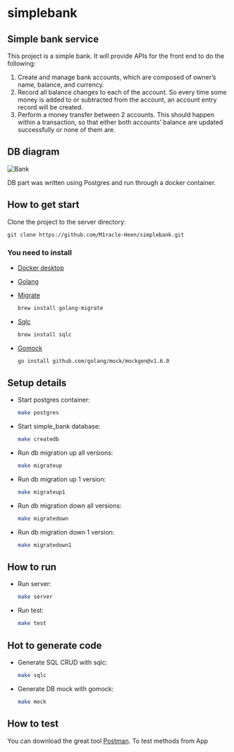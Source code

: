 # simplebank

## Simple bank service
This project is a simple bank. It will provide APIs for the front end to do the following:

1. Create and manage bank accounts, which are composed of owner’s name, balance, and currency.
2. Record all balance changes to each of the account. So every time some money is added to or subtracted from the account, an account entry record will be created.
3. Perform a money transfer between 2 accounts. This should happen within a transaction, so that either both accounts’ balance are updated successfully or none of them are.

## DB diagram

![Bank](https://user-images.githubusercontent.com/70756496/177759791-f45b693c-0d6d-448e-a89b-8b97e3eae827.png)

DB part was written using Postgres and run through a docker container.

## How to get start
Clone the project to the server directory:

`git clone https://github.com/M1racle-Heen/simplebank.git`

### You need to install

- [Docker desktop](https://www.docker.com/products/docker-desktop)
- [Golang](https://golang.org/)
- [Migrate](https://github.com/golang-migrate/migrate/tree/master/cmd/migrate)

    ```bash
    brew install golang-migrate
    ```
    
- [Sqlc](https://github.com/kyleconroy/sqlc#installation)

    ```bash
    brew install sqlc
    ```

- [Gomock](https://github.com/golang/mock)

    ``` bash
    go install github.com/golang/mock/mockgen@v1.6.0
    ```
## Setup details

- Start postgres container:
    
    ``` bash
    make postgres    
    ```
    
- Start simple_bank database:
    
    ``` bash
    make createdb    
    ```
    
- Run db migration up all versions:
    
    ``` bash
    make migrateup    
    ```
    
- Run db migration up 1 version:
    
    ``` bash
    make migrateup1    
    ```

- Run db migration down all versions:
    
    ``` bash
    make migratedown   
    ```
    
- Run db migration down 1 version:
    
    ``` bash
    make migratedown1    
    ```
## How to run
- Run server:
    
    ``` bash
    make server
    ```
- Run test:

    ``` bash
    make test
    ```
## Hot to generate code
- Generate SQL CRUD with sqlc:
    
    ``` bash
    make sqlc
    ```
- Generate DB mock with gomock:
    
    ``` bash
    make mock
    ```
## How to test

You can download the great tool [Postman](https://www.postman.com/).
To test methods from App
